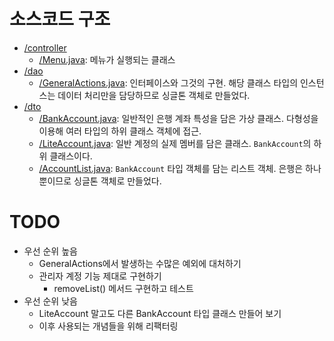 # 소스코드 구조

- [/controller](/999999_ETC/1_java/exercises/example-program/controller/)
    - [/Menu.java](/999999_ETC/1_java/exercises/example-program/controller/Menu.java): 메뉴가 실행되는 클래스
- [/dao](/999999_ETC/1_java/exercises/example-program/dao/)
    - [/GeneralActions.java](/999999_ETC/1_java/exercises/example-program/dao/GeneralActions.java): 인터페이스와 그것의 구현. 해당 클래스 타입의 인스턴스는 데이터 처리만을 담당하므로 싱글톤 객체로 만들었다.
- [/dto](/999999_ETC/1_java/exercises/example-program/dto/)
    - [/BankAccount.java](/999999_ETC/1_java/exercises/example-program/dto/BankAccount.java): 일반적인 은행 계좌 특성을 담은 가상 클래스. 다형성을 이용해 여러 타입의 하위 클래스 객체에 접근.
    - [/LiteAccount.java](/999999_ETC/1_java/exercises/example-program/dto/LiteAccount.java): 일반 계정의 실제 멤버를 담은 클래스. `BankAccount`의 하위 클래스이다.
    - [/AccountList.java](/999999_ETC/1_java/exercises/example-program/dto/AccountList.java): `BankAccount` 타입 객체를 담는 리스트 객체. 은행은 하나뿐이므로 싱글톤 객체로 만들었다.

# TODO

- 우선 순위 높음
    - GeneralActions에서 발생하는 수많은 예외에 대처하기
    - 관리자 계정 기능 제대로 구현하기
        - removeList() 메서드 구현하고 테스트
- 우선 순위 낮음
    - LiteAccount 말고도 다른 BankAccount 타입 클래스 만들어 보기
    - 이후 사용되는 개념들을 위해 리팩터링